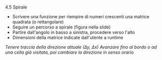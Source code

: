 4.5 Spirale

* Scrivere una funzione per riempire di numeri crescenti una matrice quadrata (o rettangolare)
* Seguire un percorso a spirale (figura nella slide)
* Partire dall'angolo in basso a sinistra, procedere verso l'alto
* Dimensioni della matrice indicate dall'utente a runtime

_Tenere traccia della direzione attuale (∆y, ∆x)_
_Avanzare fino al bordo o ad una cella già visitata, poi cambiare la direzione in senso orario_
